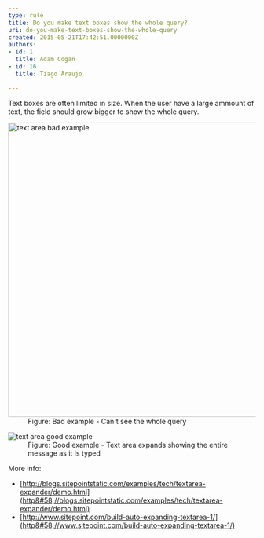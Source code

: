 ```yaml
---
type: rule
title: Do you make text boxes show the whole query?
uri: do-you-make-text-boxes-show-the-whole-query
created: 2015-05-21T17:42:51.0000000Z
authors:
- id: 1
  title: Adam Cogan
- id: 16
  title: Tiago Araujo

---
```


 
Text boxes are often limited in size. When the user have a large ammount of text, the field should grow bigger to show the whole query.
 <dl class="badImage"><dt>
      <img src="/PublishingImages/textarea-small-bad.png" alt="text area bad example" style="width&#58;600px;">
   </dt><dd>Figure&#58; Bad example - Can't see the whole query</dd></dl><dl class="goodImage"><dt>
      <img src="/PublishingImages/textarea-big-good.png" alt="text area good example">
   </dt><dd>Figure&#58; Good example - Text area expands showing the entire message&#160;as it&#160;is typed</dd></dl>
More info:

- [http://blogs.sitepointstatic.com/examples/tech/textarea-expander/demo.html](http&#58;//blogs.sitepointstatic.com/examples/tech/textarea-expander/demo.html)
- [http://www.sitepoint.com/build-auto-expanding-textarea-1/](http&#58;//www.sitepoint.com/build-auto-expanding-textarea-1/)


